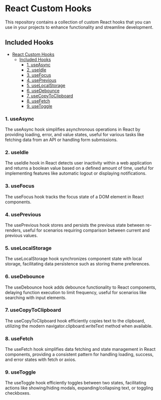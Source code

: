 # React Custom Hooks

This repository contains a collection of custom React hooks that you can use in your projects to enhance functionality and streamline development.

## Included Hooks

- [React Custom Hooks](#react-custom-hooks)
  - [Included Hooks](#included-hooks)
    - [1. useAsync](#1--useasync)
    - [2. useIdle](#2--useidle)
    - [3. useFocus](#3--usefocus)
    - [4. usePrevious](#4--useprevious)
    - [5. useLocalStorage](#5--uselocalstorage)
    - [6. useDebounce](#6--usedebounce)
    - [7. useCopyToClipboard](#7--usecopytoclipboard)
    - [8. useFetch](#8--usefetch)
    - [9. useToggle](#9--usetoggle)

### 1. <a name="useAsync"></a> useAsync

The useAsync hook simplifies asynchronous operations in React by providing loading, error, and value states, useful for various tasks like fetching data from an API or handling form submissions.

### 2. <a name="useIdle"></a> useIdle

The useIdle hook in React detects user inactivity within a web application and returns a boolean value based on a defined amount of time, useful for implementing features like automatic logout or displaying notifications.

### 3. <a name="useFocus"></a> useFocus

The useFocus hook tracks the focus state of a DOM element in React components.

### 4. <a name="usePrevious"></a> usePrevious

The usePrevious hook stores and persists the previous state between re-renders, useful for scenarios requiring comparison between current and previous values.

### 5. <a name="useLocalStorage"></a> useLocalStorage

The useLocalStorage hook synchronizes component state with local storage, facilitating data persistence such as storing theme preferences.

### 6. <a name="useDebounce"></a> useDebounce

The useDebounce hook adds debounce functionality to React components, delaying function execution to limit frequency, useful for scenarios like searching with input elements.

### 7. <a name="useCopyToClipboard"></a> useCopyToClipboard

The useCopyToClipboard hook efficiently copies text to the clipboard, utilizing the modern navigator.clipboard.writeText method when available.

### 8. <a name="useFetch"></a> useFetch

The useFetch hook simplifies data fetching and state management in React components, providing a consistent pattern for handling loading, success, and error states with fetch or axios.

### 9. <a name="useToggle"></a> useToggle

The useToggle hook efficiently toggles between two states, facilitating actions like showing/hiding modals, expanding/collapsing text, or toggling checkboxes.
